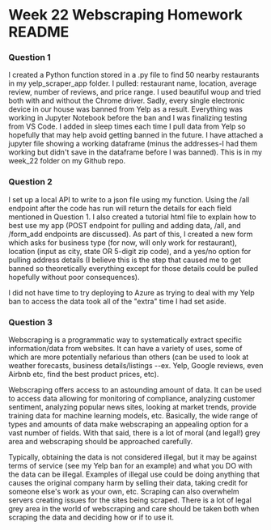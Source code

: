 # Week 22 Webscraping Homework README

### Question 1
I created a Python function stored in a .py file to find 50 nearby restaurants in my yelp_scraper_app folder. 
I pulled: restaurant name, location, average review, number of reviews, and price range.
I used beautiful woup and tried both with and without the Chrome driver. Sadly, every single electronic device in our house was banned from Yelp as a result. Everything was working in Jupyter Notebook before the ban and I was finalizing testing from VS Code. I added in sleep times each time I pull data from Yelp so hopefully that may help avoid getting banned in the future. I have attached a jupyter file showing a working dataframe (minus the addresses-I had them working but didn't save in the dataframe before I was banned). This is in my week_22 folder on my Github repo.

### Question 2
I set up a local API to write to a json file using my function. Using the /all endpoint after the code has run will return the details for each field mentioned in Question 1. I also created a tutorial html file to explain how to best use my app (POST endpoint for pulling and adding data, /all, and /form_add endpoints are discussed). As part of this, I created a new form which asks for business type (for now, will only work for restaurant), location (input as city, state OR 5-digit zip code), and a yes/no option for pulling address details (I believe this is the step that caused me to get banned so theoretically everything except for those details could be pulled hopefully without poor consequences).

I did not have time to try deploying to Azure as trying to deal with my Yelp ban to access the data took all of the "extra" time I had set aside.

### Question 3
Webscraping is a programmatic way to systematically extract specific information/data from websites. It can have a variety of uses, some of which are more potentially nefarious than others (can be used to look at weather forecasts, business details/listings --ex. Yelp, Google reviews, even Airbnb etc, find the best product prices, etc).

Webscraping offers access to an astounding amount of data. It can be used to access data allowing for monitoring of compliance, analyzing customer sentiment, analyzing popular news sites, looking at market trends, provide training data for machine learning models, etc. Basically, the wide range of types and amounts of data make webscraping an appealing option for a vast number of fields. With that said, there is a lot of moral (and legal!) grey area and webscraping should be approached carefully.

Typically, obtaining the data is not considered illegal, but it may be against terms of service (see my Yelp ban for an example) and what you DO with the data can be illegal. Examples of illegal use could be doing anything that causes the original company harm by selling their data, taking credit for someone else's work as your own, etc. Scraping can also overwhelm servers creating issues for the sites being scraped. There is a lot of legal grey area in the world of webscraping and care should be taken both when scraping the data and deciding how or if to use it. 

